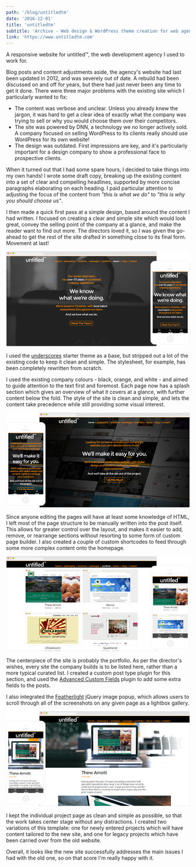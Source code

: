 ```yaml
---
path: '/blog/untitledtm'
date: '2016-12-01'
title: 'untitledtm'
subtitle: 'Archive - Web design & WordPress theme creation for web agency'
link: 'https://www.untitledtm.com'
---
```


A responsive website for untitled™, the web development agency I used to work for.

Blog posts and content adjustments aside, the agency's website had last been updated in 2012, and was severely out of date. A rebuild had been discussed on and off for years, but there had just never been any time to get it done. There were three major problems with the existing site which I particularly wanted to fix:

<ul>
	<li>The content was verbose and unclear. Unless you already knew the jargon, it was hard to get a clear idea of exactly what the company was trying to sell or why you would choose them over their competitors.</li>
	<li>The site was powered by DNN, a technology we no longer actively sold. A company focused on selling WordPress to its clients really should use WordPress for its own website!</li>
	<li>The design was outdated. First impressions are key, and it's particularly important for a design company to show a professional face to prospective clients.</li>
</ul>

When it turned out that I had some spare hours, I decided to take things into my own hands! I wrote some draft copy, breaking up the existing content into a set of clear and compelling headlines, supported by more concise paragraphs elaborating on each heading. I paid particular attention to adjusting the focus of the content from _"this is what we do"_ to _"this is why you should choose us"_.

I then made a quick first pass at a simple design, based around the content I had written. I focused on creating a clear and simple site which would look great, convey the selling point of the company at a glance, and make the reader want to find out more. The directors loved it, so I was given the go-ahead to get the rest of the site drafted in something close to its final form. Movement at last!

<p class="mockup mockup-right">
    <img src="./about.png" alt="About" />
</p>

I used the <a href="http://underscores.me/" target="_blank">underscores</a> starter theme as a base, but stripped out a lot of the existing code to keep it clean and simple. The stylesheet, for example, has been completely rewritten from scratch.

I used the existing company colours - black, orange, and white - and aimed to guide attention to the text first and foremost. Each page now has a splash section which gives an overview of what it covers at a glance, with further content below the fold. The style of the site is clean and simple, and lets the content take precedence while still providing some visual interest.

<p class="mockup mockup-left">
    <img src="./home.png" alt="Home" />
</p>

Since anyone editing the pages will have at least some knowledge of HTML, I left most of the page structure to be manually written into the post itself. This allows for greater control over the layout, and makes it easier to add, remove, or rearrange sections without resorting to some form of custom page builder. I also created a couple of custom shortcodes to feed through some more complex content onto the homepage.

<p class="mockup mockup-right">
    <img src="./portfolio.png" alt="Portfolio" />
</p>

The centerpiece of the site is probably the portfolio. As per the director's wishes, every site the company builds is to be listed here, rather than a more typical curated list. I created a custom post type plugin for this section, and used the <a href="https://www.advancedcustomfields.com/" target="_blank">Advanced Custom Fields</a> plugin to add some extra fields to the posts.

I also integrated the <a href="http://noelboss.github.io/featherlight/" target="_blank">Featherlight</a> jQuery image popup, which allows users to scroll through all of the screenshots on any given page as a lightbox gallery.

<p class="mockup mockup-left">
    <img src="./project.png" alt="Project" />
</p>

I kept the individual project page as clean and simple as possible, so that the work takes center stage without any distractions. I created two variations of this template: one for newly entered projects which will have content tailored to the new site, and one for legacy projects which have been carried over from the old website.

Overall, it looks like the new site successfully addresses the main issues I had with the old one, so on that score I'm really happy with it.
